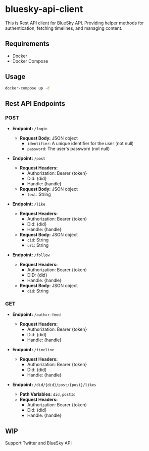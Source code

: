 # bluesky-api-client
This is Rest API client for BlueSky API.
Providing helper methods for authentication, fetching timelines, and managing content.

## Requirements
- Docker
- Docker Compose

## Usage
```bash
docker-compose up -d
```

## Rest API Endpoints

### POST
- **Endpoint:** `/login`
  - **Request Body:** JSON object
    - `identifier`: A unique identifier for the user (not null)
    - `password`: The user's password (not null)

- **Endpoint:** `/post`
  - **Request Headers:**
    - Authorization: Bearer {token}
    - Did: {did}
    - Handle: {handle}
  - **Request Body:** JSON object
      - `text`: String

- **Endpoint:** `/like`
  - **Request Headers:**
    - Authorization: Bearer {token}
    - Did: {did}
    - Handle: {handle}
  - **Request Body:** JSON object
    - `cid`: String
    - `uri`: String

- **Endpoint:** `/follow`
  - **Request Headers:**
    - Authorization: Bearer {token}
    - DID: {did}
    - Handle: {handle}
  - **Request Body:** JSON object
    - `did`: String

### GET
- **Endpoint:** `/author-feed`
  - **Request Headers:**
    - Authorization: Bearer {token}
    - Did: {did}
    - Handle: {handle}

- **Endpoint:** `/timeline`
  - **Request Headers:**
    - Authorization: Bearer {token}
    - Did: {did}
    - Handle: {handle}

- **Endpoint:** `/did/{did}/post/{post}/likes`
  - **Path Variables:** `did`, `postId`
  - **Request Headers:**
    - Authorization: Bearer {token}
    - Did: {did}
    - Handle: {handle}

## WIP
Support Twitter and BlueSky API

